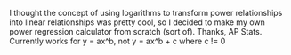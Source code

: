 I thought the concept of using logarithms to transform power relationships into linear relationships was pretty cool, so I decided to make my own power regression calculator from scratch (sort of). Thanks, AP Stats.
Currently works for y = ax^b, not y = ax^b + c where c != 0